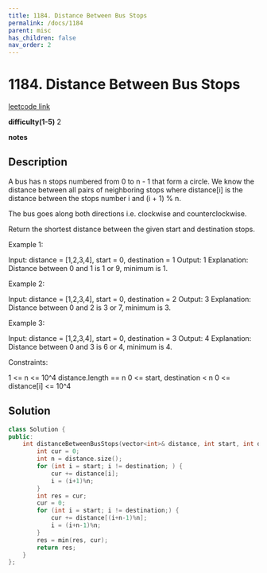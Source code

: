 ```yaml
---
title: 1184. Distance Between Bus Stops
permalink: /docs/1184
parent: misc
has_children: false
nav_order: 2
---
```

# 1184. Distance Between Bus Stops
[leetcode link](https://leetcode.com/problems/distance-between-bus-stops/)

**difficulty(1-5)** 
2

**notes** 


## Description
A bus has n stops numbered from 0 to n - 1 that form a circle. We know the distance between all pairs of neighboring stops where distance[i] is the distance between the stops number i and (i + 1) % n.

The bus goes along both directions i.e. clockwise and counterclockwise.

Return the shortest distance between the given start and destination stops.

 

Example 1:



Input: distance = [1,2,3,4], start = 0, destination = 1
Output: 1
Explanation: Distance between 0 and 1 is 1 or 9, minimum is 1.
 

Example 2:



Input: distance = [1,2,3,4], start = 0, destination = 2
Output: 3
Explanation: Distance between 0 and 2 is 3 or 7, minimum is 3.
 

Example 3:



Input: distance = [1,2,3,4], start = 0, destination = 3
Output: 4
Explanation: Distance between 0 and 3 is 6 or 4, minimum is 4.
 

Constraints:

1 <= n <= 10^4
distance.length == n
0 <= start, destination < n
0 <= distance[i] <= 10^4

## Solution
```c++
class Solution {
public:
    int distanceBetweenBusStops(vector<int>& distance, int start, int destination) {
        int cur = 0;
        int n = distance.size();
        for (int i = start; i != destination; ) {
            cur += distance[i];
            i = (i+1)%n;
        }
        int res = cur;
        cur = 0;
        for (int i = start; i != destination;) {
            cur += distance[(i+n-1)%n];
            i = (i+n-1)%n;
        }
        res = min(res, cur);
        return res;
    }
};
``` 

<!-- 
Default label
{: .label }

Blue label
{: .label .label-blue }

Stable
{: .label .label-green }

New release
{: .label .label-purple }

Coming soon
{: .label .label-yellow }

Deprecated
{: .label .label-red } -->

